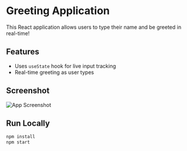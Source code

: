 # Greeting Application

This React application allows users to type their name and be greeted in real-time!

## Features
- Uses `useState` hook for live input tracking
- Real-time greeting as user types

## Screenshot

![App Screenshot](/src./screenshot.png)


## Run Locally

```bash
npm install
npm start

